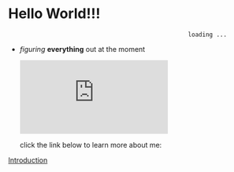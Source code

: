 # **Hello World!!!**

                                                       loading ...


* *figuring* **everything** out at the moment
  
  ![Image](https://ryanmartinez1.github.io/cse15l-lab-reports/lab-report-1-week-0.md)
  
  click the link below to learn more about me:

[Introduction](https://ryanmartinez1.github.io/cse15l-lab-reports/intro.html)
